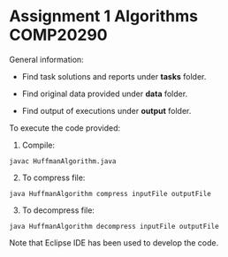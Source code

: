 # Assignment 1 Algorithms COMP20290

General information:

* Find task solutions and reports under **tasks** folder.

* Find original data provided under **data** folder.

* Find output of executions under **output** folder.

To execute the code provided:

1. Compile:

`javac HuffmanAlgorithm.java`

2. To compress file:

`java HuffmanAlgorithm compress inputFile outputFile`

3. To decompress file:

`java HuffmanAlgorithm decompress inputFile outputFile`

Note that Eclipse IDE has been used to develop the code.
